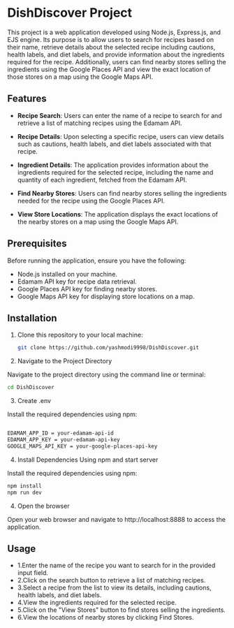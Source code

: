 # DishDiscover Project

This project is a web application developed using Node.js, Express.js, and EJS engine. Its purpose is to allow users to search for recipes based on their name, retrieve details about the selected recipe including cautions, health labels, and diet labels, and provide information about the ingredients required for the recipe. Additionally, users can find nearby stores selling the ingredients using the Google Places API and view the exact location of those stores on a map using the Google Maps API.

## Features

- **Recipe Search**: Users can enter the name of a recipe to search for and retrieve a list of matching recipes using the Edamam API.

- **Recipe Details**: Upon selecting a specific recipe, users can view details such as cautions, health labels, and diet labels associated with that recipe.

- **Ingredient Details**: The application provides information about the ingredients required for the selected recipe, including the name and quantity of each ingredient, fetched from the Edamam API.

- **Find Nearby Stores**: Users can find nearby stores selling the ingredients needed for the recipe using the Google Places API.

- **View Store Locations**: The application displays the exact locations of the nearby stores on a map using the Google Maps API.

## Prerequisites

Before running the application, ensure you have the following:

- Node.js installed on your machine.
- Edamam API key for recipe data retrieval.
- Google Places API key for finding nearby stores.
- Google Maps API key for displaying store locations on a map.

## Installation

1. Clone this repository to your local machine:

   ```bash
   git clone https://github.com/yashmodi9998/DishDiscover.git
2. Navigate to the Project Directory

Navigate to the project directory using the command line or terminal:

```bash
cd DishDiscover
```
3. Create .env

Install the required dependencies using npm:

```bash

EDAMAM_APP_ID = your-edamam-api-id
EDAMAM_APP_KEY = your-edamam-api-key
GOOGLE_MAPS_API_KEY = your-google-places-api-key
```

4. Install Dependencies Using npm and start server

Install the required dependencies using npm:

```bash
npm install
npm run dev
```
4. Open the browser

Open your web browser and navigate to http://localhost:8888 to access the application.

## Usage
- 1.Enter the name of the recipe you want to search for in the provided input field.
- 2.Click on the search button to retrieve a list of matching recipes.
- 3.Select a recipe from the list to view its details, including cautions, health labels, and diet labels.
- 4.View the ingredients required for the selected recipe.
- 5.Click on the "View Stores" button to find stores selling the ingredients.
- 6.View the locations of nearby stores by clicking Find Stores.
